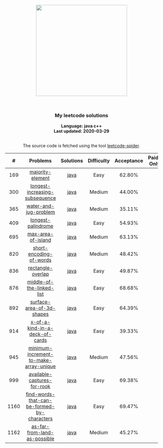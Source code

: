 <p align="center"><img width="300" src="https://raw.githubusercontent.com/Ma63d/leetcode-spider/master/img/site-logo.png"></p>
<p align="center">
    <img src="https://img.shields.io/badge/Solved/Total(Locked)-16/1586(294)-green.svg?style=flat-square" alt="">
    <img src="https://img.shields.io/badge/Hard-0-blue.svg?style=flat-square" alt="">
    <img src="https://img.shields.io/badge/Medium-6-blue.svg?style=flat-square" alt="">
    <img src="https://img.shields.io/badge/Easy-8-blue.svg?style=flat-square" alt="">
</p>
<h3 align="center">My leetcode solutions</h3>

<p align="center">
    <b>Language: java c++</b>
    <br>
    <b>Last updated: 2020-03-29</b>
    <br><br>
</p>
<!--请保留下面这行信息，让更多用户了解到这个小爬虫，衷心感谢您的支持-->
<p align="center">The source code is fetched using the tool <a href="https://github.com/Ma63d/leetcode-spider">leetcode-spider</a>.</p>

| # | Problems | Solutions | Difficulty | Acceptance | Paid-Only
|:--:|:-----:|:---------:|:----:|:----:|:----:|
|169|[majority-element](https://leetcode-cn.com/problems/majority-element/)| [java](.&#x2F;solutions&#x2F;169.majority-element&#x2F;majority-element.java)|Easy|62.80%||
|300|[longest-increasing-subsequence](https://leetcode-cn.com/problems/longest-increasing-subsequence/)| [java](.&#x2F;solutions&#x2F;300.longest-increasing-subsequence&#x2F;longest-increasing-subsequence.java)|Medium|44.00%||
|365|[water-and-jug-problem](https://leetcode-cn.com/problems/water-and-jug-problem/)| [java](.&#x2F;solutions&#x2F;365.water-and-jug-problem&#x2F;water-and-jug-problem.java)|Medium|35.11%||
|409|[longest-palindrome](https://leetcode-cn.com/problems/longest-palindrome/)| [java](.&#x2F;solutions&#x2F;409.longest-palindrome&#x2F;longest-palindrome.java)|Easy|54.93%||
|695|[max-area-of-island](https://leetcode-cn.com/problems/max-area-of-island/)| [java](.&#x2F;solutions&#x2F;695.max-area-of-island&#x2F;max-area-of-island.java)|Medium|63.13%||
|820|[short-encoding-of-words](https://leetcode-cn.com/problems/short-encoding-of-words/)| [java](.&#x2F;solutions&#x2F;820.short-encoding-of-words&#x2F;short-encoding-of-words.java)|Medium|48.42%||
|836|[rectangle-overlap](https://leetcode-cn.com/problems/rectangle-overlap/)| [java](.&#x2F;solutions&#x2F;836.rectangle-overlap&#x2F;rectangle-overlap.java)|Easy|49.87%||
|876|[middle-of-the-linked-list](https://leetcode-cn.com/problems/middle-of-the-linked-list/)| [java](.&#x2F;solutions&#x2F;876.middle-of-the-linked-list&#x2F;middle-of-the-linked-list.java)|Easy|68.68%||
|892|[surface-area-of-3d-shapes](https://leetcode-cn.com/problems/surface-area-of-3d-shapes/)| [java](.&#x2F;solutions&#x2F;892.surface-area-of-3d-shapes&#x2F;surface-area-of-3d-shapes.java)|Easy|64.39%||
|914|[x-of-a-kind-in-a-deck-of-cards](https://leetcode-cn.com/problems/x-of-a-kind-in-a-deck-of-cards/)| [java](.&#x2F;solutions&#x2F;914.x-of-a-kind-in-a-deck-of-cards&#x2F;x-of-a-kind-in-a-deck-of-cards.java)|Easy|39.33%||
|945|[minimum-increment-to-make-array-unique](https://leetcode-cn.com/problems/minimum-increment-to-make-array-unique/)| [java](.&#x2F;solutions&#x2F;945.minimum-increment-to-make-array-unique&#x2F;minimum-increment-to-make-array-unique.java)|Medium|47.56%||
|999|[available-captures-for-rook](https://leetcode-cn.com/problems/available-captures-for-rook/)| [java](.&#x2F;solutions&#x2F;999.available-captures-for-rook&#x2F;available-captures-for-rook.java)|Easy|69.38%||
|1160|[find-words-that-can-be-formed-by-characters](https://leetcode-cn.com/problems/find-words-that-can-be-formed-by-characters/)| [java](.&#x2F;solutions&#x2F;1160.find-words-that-can-be-formed-by-characters&#x2F;find-words-that-can-be-formed-by-characters.java)|Easy|69.47%||
|1162|[as-far-from-land-as-possible](https://leetcode-cn.com/problems/as-far-from-land-as-possible/)| [java](.&#x2F;solutions&#x2F;1162.as-far-from-land-as-possible&#x2F;as-far-from-land-as-possible.java)|Medium|45.27%||

